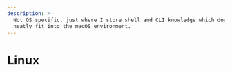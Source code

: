 ```yaml
---
description: >-
  Not OS specific, just where I store shell and CLI knowledge which does not
  neatly fit into the macOS environment.
---
```


# Linux

